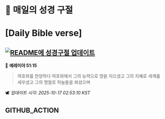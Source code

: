 # 🙏 매일의 성경 구절
# [Daily Bible verse]
## [![README에 성경구절 업데이트](https://github.com/DONGSUKA/first_test/actions/workflows/update-readme-bible.yml/badge.svg)](https://github.com/DONGSUKA/first_test/actions/workflows/update-readme-bible.yml)
<!-- START_BIBLE_VERSE -->
📖 **예레미야 51:15**
> 여호와를 찬양하다 여호와께서 그의 능력으로 땅을 지으셨고 그의 지혜로 세계를 세우셨고 그의 명철로 하늘들을 펴셨으며

🕊️ _업데이트 시각: 2025-10-17 02:53:10 KST_
  <!-- END_BIBLE_VERSE -->
## GITHUB_ACTION
